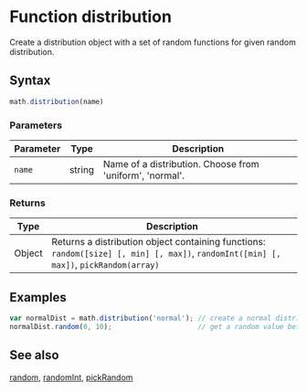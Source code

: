 # Function distribution

Create a distribution object with a set of random functions for given
random distribution.


## Syntax

```js
math.distribution(name)
```

### Parameters

Parameter | Type | Description
--------- | ---- | -----------
`name` | string | Name of a distribution. Choose from 'uniform', 'normal'.

### Returns

Type | Description
---- | -----------
Object | Returns a distribution object containing functions: `random([size] [, min] [, max])`, `randomInt([min] [, max])`, `pickRandom(array)`


## Examples

```js
var normalDist = math.distribution('normal'); // create a normal distribution
normalDist.random(0, 10);                     // get a random value between 0 and 10
```


## See also

[random](random.md),
[randomInt](randomInt.md),
[pickRandom](pickRandom.md)


<!-- Note: This file is automatically generated from source code comments. Changes made in this file will be overridden. -->
